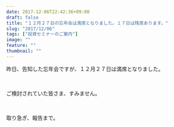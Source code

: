 ```yaml
---
date: 2017-12-06T22:42:36+09:00
draft: false
title: "１２月２７日の忘年会は満席となりました。１７日は残席あります。"
slug: "2017/12/06"
tags: ["投資セミナーのご案内"]
image: ""
feature: ""
thumbnail: ""
---
```

<p>昨日、告知した忘年会ですが、１２月２７日は満席となりました。</p><p> </p><p>ご検討されていた皆さま、すみません。</p><p> </p><p>取り急ぎ、報告まで。</p><p> </p>

